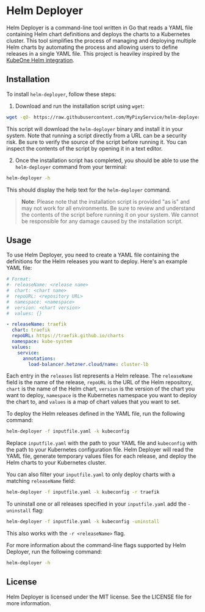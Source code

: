 # Helm Deployer

Helm Deployer is a command-line tool written in Go that reads a YAML file containing Helm chart definitions and deploys the charts to a Kubernetes cluster. This tool simplifies the process of managing and deploying multiple Helm charts by automating the process and allowing users to define releases in a single YAML file. This project is heaviley inspired by the [KubeOne Helm integration][ko-helm].

[ko-helm]: https://docs.kubermatic.com/kubeone/v1.6/guides/helm-integration/

## Installation

To install `helm-deployer`, follow these steps:

1. Download and run the installation script using `wget`:
```bash
wget -qO- https://raw.githubusercontent.com/MyPixyService/helm-deployer/main/scripts/install.sh | bash
```

This script will download the `helm-deployer` binary and install it in your system. Note that running a script directly from a URL can be a security risk. Be sure to verify the source of the script before running it. You can inspect the contents of the script by opening it in a text editor.

2. Once the installation script has completed, you should be able to use the `helm-deployer` command from your terminal:
```bash
helm-deployer -h
```
This should display the help text for the `helm-deployer` command.

> **Note**:
> Please note that the installation script is provided "as is" and may not work for all environments. Be sure to review and understand the contents of the script before running it on your system. We cannot be responsible for any damage caused by the installation script.

## Usage

To use Helm Deployer, you need to create a YAML file containing the definitions for the Helm releases you want to deploy. Here's an example YAML file:

```yaml
# Format:
#- releaseName: <release name>
#  chart: <chart name>
#  repoURL: <repository URL>
#  namespace: <namespace>
#  version: <chart version>
#  values: {}

- releaseName: traefik
  chart: traefik
  repoURL: https://traefik.github.io/charts
  namespace: kube-system
  values:
    service:
      annotations:
        load-balancer.hetzner.cloud/name: cluster-lb
```


Each entry in the `releases` list represents a Helm release. The `releaseName` field is the name of the release, `repoURL` is the URL of the Helm repository, `chart` is the name of the Helm chart, `version` is the version of the chart you want to deploy, `namespace` is the Kubernetes namespace you want to deploy the chart to, and `values` is a map of chart values that you want to set.

To deploy the Helm releases defined in the YAML file, run the following command:

```bash
helm-deployer -f inputfile.yaml -k kubeconfig
```

Replace `inputfile.yaml` with the path to your YAML file and `kubeconfig` with the path to your Kubernetes configuration file. Helm Deployer will read the YAML file, generate temporary values files for each release, and deploy the Helm charts to your Kubernetes cluster.

You can also filter your `inputfile.yaml` to only deploy charts with a matching `releaseName` field: 

```bash
helm-deployer -f inputfile.yaml -k kubeconfig -r traefik
```

To uninstall one or all releases specified in your `inputfile.yaml` add the `-uninstall` flag:

```bash
helm-deployer -f inputfile.yaml -k kubeconfig -uninstall
```

This also works with the `-r <releaseName>` flag.

For more information about the command-line flags supported by Helm Deployer, run the following command:

```bash
helm-deployer -h
```

## License

Helm Deployer is licensed under the MIT license. See the LICENSE file for more information.
